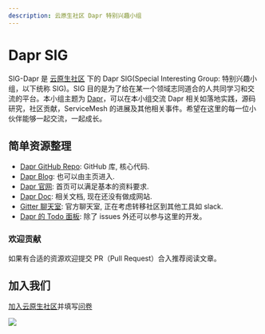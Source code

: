 ```yaml
---
description: 云原生社区 Dapr 特别兴趣小组
---
```


# Dapr SIG

SIG-Dapr 是 [云原生社区](https://cloudnative.to) 下的 Dapr SIG\(Special Interesting Group: 特别兴趣小组，以下统称 SIG\)。SIG 目的是为了给在某一个领域志同道合的人共同学习和交流的平台。本小组主题为 [Dapr](https://dapr.io/)，可以在本小组交流 Dapr 相关如落地实践，源码研究，社区贡献，ServiceMesh 的进展及其他相关事件。希望在这里的每一位小伙伴能够一起交流，一起成长。

## 简单资源整理

* [Dapr GitHub Repo](https://github.com/dapr/dapr): GitHub 库, 核心代码.
* [Dapr Blog](https://blog.dapr.io/posts/2020/): 也可以由主页进入.
* [Dapr 官网](https://dapr.io/): 首页可以满足基本的资料要求.
* [Dapr Doc](https://github.com/dapr/docs): 相关文档, 现在还没有做成网站.
* [Gitter 聊天室](https://gitter.im/Dapr/community): 官方聊天室, 正在考虑转移社区到其他工具如 slack.
* [Dapr 的 Todo 面板](https://www.tickgit.com/browse?repo=github.com/dapr/dapr): 除了 issues 外还可以参与这里的开发。

### 欢迎贡献

如果有合适的资源欢迎提交 PR（Pull Request）合入推荐阅读文章。

## 加入我们

[加入云原生社区](https://cloudnative.to/contact)并填写[问卷](https://wj.qq.com/s2/5479026/bf82/)

![](https://i.loli.net/2020/10/22/7E6DNzWuBj2skeG.png)

